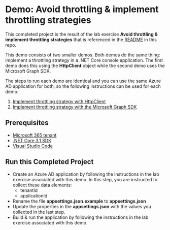 # Demo: Avoid throttling & implement throttling strategies

This completed project is the result of the lab exercise **Avoid throttling & implement throttling strategies** that is referenced in the [README](../../README.md) in this repo.

This demo consists of two smaller demos. Both demos do the same thing: implement a throttling strategy in a .NET Core console application. The first demo does this using the **HttpClient** object while the second demo uses the Microsoft Graph SDK.

The steps to run each demo are identical and you can use the same Azure AD application for both, so the following instructions can be used for each demo:

1. [Implement throttling strategy with HttpClient](./part-01-httpclient)
1. [Implement throttling strategy with the Microsoft Graph SDK](./part-02-graphclient)

## Prerequisites

- [Microsoft 365 tenant](https://developer.microsoft.com/office/dev-program?ocid=MSlearn)
- [.NET Core 3.1 SDK](https://dotnet.microsoft.com/download)
- [Visual Studio Code](https://code.visualstudio.com/)

## Run this Completed Project

- Create an Azure AD application by following the instructions in the lab exercise associated with this demo. In this step, you are instructed to collect these data elements:
  - tenantId
  - applicationId
- Rename the file **appsettings.json.example** to **appsettings.json**
- Update the properties in the **appsettings.json** with the values you collected in the last step.
- Build & run the application by following the instructions in the lab exercise associated with this demo.
